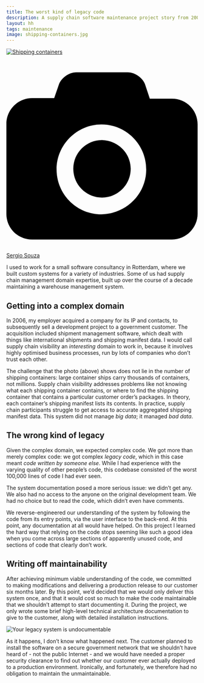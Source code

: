 ```yaml
---
title: The worst kind of legacy code
description: A supply chain software maintenance project story from 2006
layout: hh
tags: maintenance
image: shipping-containers.jpg
---
```


<!-- 
1. In 2006, at a small consultancy in Rotterdam, who acquired supply chain software.
2. Supply chain visibility is interesting; not big data, but bad data.
3. Complex domain, bad legacy code (i.e. someone else's).
4. No documentation, so reverse-engineered understanding from the code.
5. Started a six-month development project.
6. Decided not to document.
7. High-level technical documentation for the customer, and installation instructions.
8. Don’t know if the system even went into production.
-->

[![Shipping containers](shipping-containers.jpg)](https://unsplash.com/photos/CtI_zen2NSk)

<a class="unsplash" href="https://unsplash.com/photos/CtI_zen2NSk" rel="noopener noreferrer" title="Photo by Sergio Souza"><span><svg xmlns="http://www.w3.org/2000/svg" viewBox="0 0 32 32"><title>unsplash-logo</title><path d="M20.8 18.1c0 2.7-2.2 4.8-4.8 4.8s-4.8-2.1-4.8-4.8c0-2.7 2.2-4.8 4.8-4.8 2.7.1 4.8 2.2 4.8 4.8zm11.2-7.4v14.9c0 2.3-1.9 4.3-4.3 4.3h-23.4c-2.4 0-4.3-1.9-4.3-4.3v-15c0-2.3 1.9-4.3 4.3-4.3h3.7l.8-2.3c.4-1.1 1.7-2 2.9-2h8.6c1.2 0 2.5.9 2.9 2l.8 2.4h3.7c2.4 0 4.3 1.9 4.3 4.3zm-8.6 7.5c0-4.1-3.3-7.5-7.5-7.5-4.1 0-7.5 3.4-7.5 7.5s3.3 7.5 7.5 7.5c4.2-.1 7.5-3.4 7.5-7.5z"></path></svg></span><span>Sergio Souza</span></a>

I used to work for a small software consultancy in Rotterdam, where we built custom systems for a variety of industries.
Some of us had supply chain management domain expertise, built up over the course of a decade maintaining a warehouse management system.

## Getting into a complex domain

In 2006, my employer acquired a company for its IP and contacts, to subsequently sell a development project to a government customer.
The acquisition included shipment management software, which dealt with things like international shipments and shipping manifest data.
I would call supply chain visibility an _interesting_ domain to work in, because it involves highly optimised business processes, run by lots of companies who don’t trust each other.

The challenge that the photo (above) shows does not lie in the number of shipping containers: 
large container ships carry thousands of containers, not millions.
Supply chain visibility addresses problems like not knowing what each shipping container contains, or where to find the shipping container that contains a particular customer order’s packages.
In theory, each container’s shipping manifest lists its contents.
In practice, supply chain participants struggle to get access to accurate aggregated shipping manifest data.
This system did not manage _big data_; it managed _bad data_.

## The wrong kind of legacy

Given the complex domain, we expected complex code.
We got more than merely complex code: we got complex _legacy code_, which in this case meant _code written by someone else_.
While I had experience with the varying quality of other people’s code, this codebase consisted of the worst 100,000 lines of code I had ever seen.

The system documentation posed a more serious issue: we didn’t get any.
We also had no access to the anyone on the original development team.
We had no choice but to read the code, which didn’t even have comments.

We reverse-engineered our understanding of the system by following the code from its entry points, via the user interface to the back-end.
At this point, any documentation at all would have helped.
On this project I learned the hard way that relying on the code stops seeming like such a good idea when you come across large sections of apparently unused code, and sections of code that clearly don’t work.

## Writing off maintainability

After achieving minimum viable understanding of the code, we committed to making modifications and delivering a production release to our customer six months later.
By this point, we’d decided that we would only deliver this system once, and that it would cost so much to make the code maintainable that we shouldn’t attempt to start documenting it.
During the project, we only wrote some brief high-level technical architecture documentation to give to the customer, along with detailed installation instructions.

![Your legacy system is undocumentable](undocumentable.jpg)

As it happens, I don’t know what happened next.
The customer planned to install the software on a secure government network that we shouldn’t have heard of - not the public Internet - and we would have needed a proper security clearance to find out whether our customer ever actually deployed to a production environment.
Ironically, and fortunately, we therefore had no obligation to maintain the unmaintainable.
